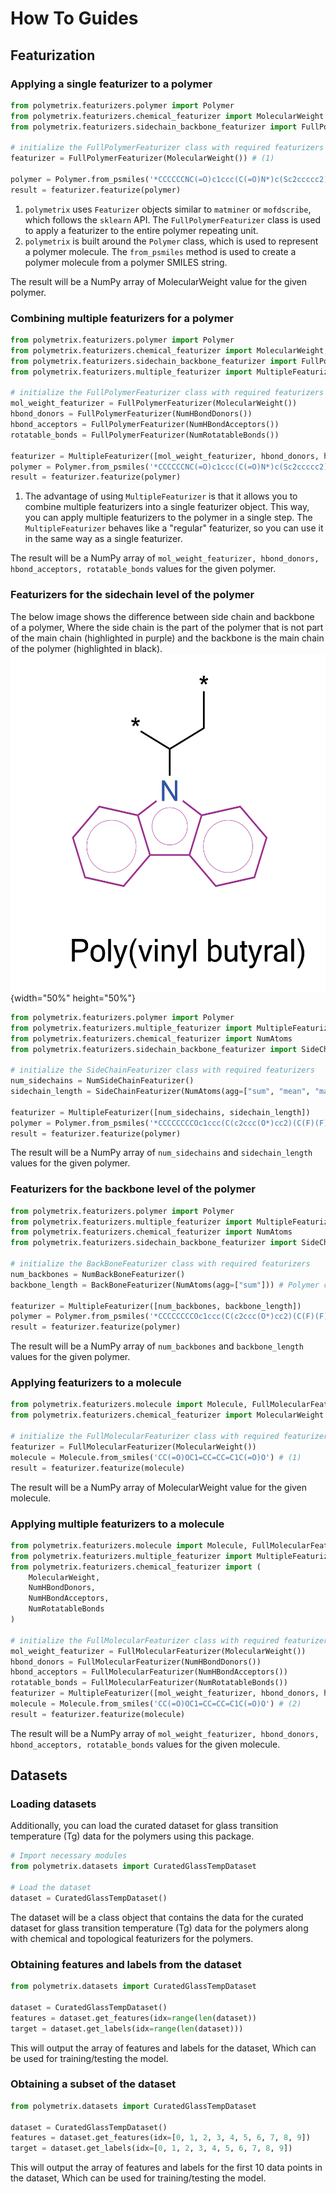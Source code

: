 # How To Guides

## Featurization

### Applying a single featurizer to a polymer

```python
from polymetrix.featurizers.polymer import Polymer
from polymetrix.featurizers.chemical_featurizer import MolecularWeight
from polymetrix.featurizers.sidechain_backbone_featurizer import FullPolymerFeaturizer

# initialize the FullPolymerFeaturizer class with required featurizers
featurizer = FullPolymerFeaturizer(MolecularWeight()) # (1)

polymer = Polymer.from_psmiles('*CCCCCCNC(=O)c1ccc(C(=O)N*)c(Sc2ccccc2)c1') # (2)
result = featurizer.featurize(polymer)
```

1. `polymetrix` uses `Featurizer` objects similar to `matminer` or `mofdscribe`, which follows the `sklearn` API. The `FullPolymerFeaturizer` class is used to apply a featurizer to the entire polymer repeating unit.
2. `polymetrix` is built around the `Polymer` class, which is used to represent a polymer molecule. The `from_psmiles` method is used to create a polymer molecule from a polymer SMILES string.

The result will be a NumPy array of MolecularWeight value for the given polymer.

### Combining multiple featurizers for a polymer

```python
from polymetrix.featurizers.polymer import Polymer
from polymetrix.featurizers.chemical_featurizer import MolecularWeight, NumHBondDonors, NumHBondAcceptors, NumRotatableBonds
from polymetrix.featurizers.sidechain_backbone_featurizer import FullPolymerFeaturizer
from polymetrix.featurizers.multiple_featurizer import MultipleFeaturizer

# initialize the FullPolymerFeaturizer class with required featurizers
mol_weight_featurizer = FullPolymerFeaturizer(MolecularWeight())
hbond_donors = FullPolymerFeaturizer(NumHBondDonors())
hbond_acceptors = FullPolymerFeaturizer(NumHBondAcceptors())
rotatable_bonds = FullPolymerFeaturizer(NumRotatableBonds())

featurizer = MultipleFeaturizer([mol_weight_featurizer, hbond_donors, hbond_acceptors, rotatable_bonds]) # (1)
polymer = Polymer.from_psmiles('*CCCCCCNC(=O)c1ccc(C(=O)N*)c(Sc2ccccc2)c1')
result = featurizer.featurize(polymer)
```

1. The advantage of using `MultipleFeaturizer` is that it allows you to combine multiple featurizers into a single featurizer object. This way, you can apply multiple featurizers to the polymer in a single step. The `MultipleFeaturizer` behaves like a "regular" featurizer, so you can use it in the same way as a single featurizer.

The result will be a NumPy array of `mol_weight_featurizer, hbond_donors, hbond_acceptors, rotatable_bonds` values for the given polymer.

### Featurizers for the sidechain level of the polymer

The below image shows the difference between side chain and backbone of a polymer, Where the side chain is the part of the polymer that is not part of the main chain (highlighted in purple) and the backbone is the main chain of the polymer (highlighted in black).
![Difference between side chain and backbone](figures/sidechain_backbone.png){width="50%" height="50%"}

```python
from polymetrix.featurizers.polymer import Polymer
from polymetrix.featurizers.multiple_featurizer import MultipleFeaturizer
from polymetrix.featurizers.chemical_featurizer import NumAtoms
from polymetrix.featurizers.sidechain_backbone_featurizer import SideChainFeaturizer, NumSideChainFeaturizer

# initialize the SideChainFeaturizer class with required featurizers
num_sidechains = NumSideChainFeaturizer()
sidechain_length = SideChainFeaturizer(NumAtoms(agg=["sum", "mean", "max", "min"]))

featurizer = MultipleFeaturizer([num_sidechains, sidechain_length])
polymer = Polymer.from_psmiles('*CCCCCCCCOc1ccc(C(c2ccc(O*)cc2)(C(F)(F)F)C(F)(F)F)cc1')
result = featurizer.featurize(polymer)
```

The result will be a NumPy array of `num_sidechains` and `sidechain_length` values for the given polymer.

### Featurizers for the backbone level of the polymer

```python
from polymetrix.featurizers.polymer import Polymer
from polymetrix.featurizers.multiple_featurizer import MultipleFeaturizer
from polymetrix.featurizers.chemical_featurizer import NumAtoms
from polymetrix.featurizers.sidechain_backbone_featurizer import SideChainFeaturizer, NumSideChainFeaturizer, BackBoneFeaturizer, NumBackBoneFeaturizer

# initialize the BackBoneFeaturizer class with required featurizers
num_backbones = NumBackBoneFeaturizer()
backbone_length = BackBoneFeaturizer(NumAtoms(agg=["sum"])) # Polymer cannot have more than one backbone

featurizer = MultipleFeaturizer([num_backbones, backbone_length])
polymer = Polymer.from_psmiles('*CCCCCCCCOc1ccc(C(c2ccc(O*)cc2)(C(F)(F)F)C(F)(F)F)cc1')
result = featurizer.featurize(polymer)
```

The result will be a NumPy array of `num_backbones` and `backbone_length` values for the given polymer.

### Applying featurizers to a molecule

```python
from polymetrix.featurizers.molecule import Molecule, FullMolecularFeaturizer
from polymetrix.featurizers.chemical_featurizer import MolecularWeight

# initialize the FullMolecularFeaturizer class with required featurizers
featurizer = FullMolecularFeaturizer(MolecularWeight())
molecule = Molecule.from_smiles('CC(=O)OC1=CC=CC=C1C(=O)O') # (1)
result = featurizer.featurize(molecule)
```

The result will be a NumPy array of MolecularWeight value for the given molecule.

### Applying multiple featurizers to a molecule

```python
from polymetrix.featurizers.molecule import Molecule, FullMolecularFeaturizer
from polymetrix.featurizers.multiple_featurizer import MultipleFeaturizer
from polymetrix.featurizers.chemical_featurizer import (
    MolecularWeight,
    NumHBondDonors,
    NumHBondAcceptors,
    NumRotatableBonds
)

# initialize the FullMolecularFeaturizer class with required featurizers
mol_weight_featurizer = FullMolecularFeaturizer(MolecularWeight())
hbond_donors = FullMolecularFeaturizer(NumHBondDonors())
hbond_acceptors = FullMolecularFeaturizer(NumHBondAcceptors())
rotatable_bonds = FullMolecularFeaturizer(NumRotatableBonds())
featurizer = MultipleFeaturizer([mol_weight_featurizer, hbond_donors, hbond_acceptors, rotatable_bonds]) # (1)
molecule = Molecule.from_smiles('CC(=O)OC1=CC=CC=C1C(=O)O') # (2)
result = featurizer.featurize(molecule)
```

The result will be a NumPy array of `mol_weight_featurizer, hbond_donors, hbond_acceptors, rotatable_bonds` values for the given molecule.

## Datasets

### Loading datasets

Additionally, you can load the curated dataset for glass transition temperature (Tg) data for the polymers using this package.

```python
# Import necessary modules
from polymetrix.datasets import CuratedGlassTempDataset

# Load the dataset
dataset = CuratedGlassTempDataset()
```

The dataset will be a class object that contains the data for the curated dataset for glass transition temperature (Tg) data for the polymers along with chemical and topological featurizers for the polymers.

### Obtaining features and labels from the dataset

```python
from polymetrix.datasets import CuratedGlassTempDataset

dataset = CuratedGlassTempDataset()
features = dataset.get_features(idx=range(len(dataset))
target = dataset.get_labels(idx=range(len(dataset)))
```

This will output the array of features and labels for the dataset, Which can be used for training/testing the model.

### Obtaining a subset of the dataset

```python
from polymetrix.datasets import CuratedGlassTempDataset

dataset = CuratedGlassTempDataset()
features = dataset.get_features(idx=[0, 1, 2, 3, 4, 5, 6, 7, 8, 9])
target = dataset.get_labels(idx=[0, 1, 2, 3, 4, 5, 6, 7, 8, 9])
```

This will output the array of features and labels for the first 10 data points in the dataset, Which can be used for training/testing the model.
